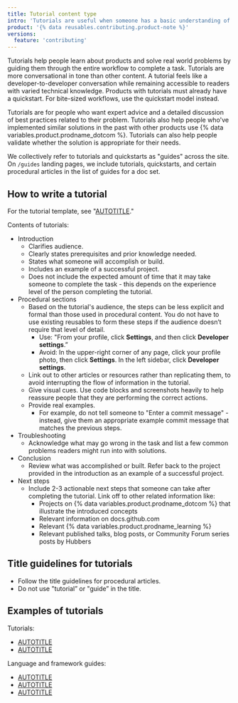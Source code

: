 ```yaml
---
title: Tutorial content type
intro: 'Tutorials are useful when someone has a basic understanding of the product and is interested in extending their understanding to solve a specific problem'
product: '{% data reusables.contributing.product-note %}'
versions:
  feature: 'contributing'
---
```


Tutorials help people learn about products and solve real world problems by guiding them through the entire workflow to complete a task. Tutorials are more conversational in tone than other content. A tutorial feels like a developer-to-developer conversation while remaining accessible to readers with varied technical knowledge. Products with tutorials must already have a quickstart. For bite-sized workflows, use the quickstart model instead.

 Tutorials are for people who want expert advice and a detailed discussion of best practices related to their problem. Tutorials also help people who've implemented similar solutions in the past with other products use {% data variables.product.prodname_dotcom %}. Tutorials can also help people validate whether the solution is appropriate for their needs.

We collectively refer to tutorials and quickstarts as "guides" across the site. On `/guides` landing pages, we include tutorials, quickstarts, and certain procedural articles in the list of guides for a doc set.

## How to write a tutorial

For the tutorial template, see "[AUTOTITLE](/contributing/writing-for-github-docs/templates#tutorial-article-template)."

Contents of tutorials:
- Introduction
  - Clarifies audience.
  - Clearly states prerequisites and prior knowledge needed.
  - States what someone will accomplish or build.
  - Includes an example of a successful project.
  - Does not include the expected amount of time that it may take someone to complete the task - this depends on the experience level of the person completing the tutorial.
- Procedural sections
  - Based on the tutorial's audience, the steps can be less explicit and formal than those used in procedural content. You do not have to use existing reusables to form these steps if the audience doesn’t require that level of detail.
    - Use: "From your profile, click **Settings**, and then click **Developer settings**.”
    - Avoid: In the upper-right corner of any page, click your profile photo, then click **Settings**. In the left sidebar, click **Developer settings**.
  - Link out to other articles or resources rather than replicating them, to avoid interrupting the flow of information in the tutorial.
  - Give visual cues. Use code blocks and screenshots heavily to help reassure people that they are performing the correct actions.
  - Provide real examples.
    - For example, do not tell someone to "Enter a commit message" - instead, give them an appropriate example commit message that matches the previous steps.
- Troubleshooting
  - Acknowledge what may go wrong in the task and list a few common problems readers might run into with solutions.
- Conclusion
  - Review what was accomplished or built. Refer back to the project provided in the introduction as an example of a successful project.
- Next steps
  - Include 2-3 actionable next steps that someone can take after completing the tutorial. Link off to other related information like:
    - Projects on {% data variables.product.prodname_dotcom %} that illustrate the introduced concepts
    - Relevant information on docs.github.com<!-- markdownlint-disable-line search-replace -->
    - Relevant {% data variables.product.prodname_learning %}
    - Relevant published talks, blog posts, or Community Forum series posts by Hubbers

## Title guidelines for tutorials

- Follow the title guidelines for procedural articles.
- Do not use "tutorial” or "guide” in the title.

## Examples of tutorials

Tutorials:
- [AUTOTITLE](/actions/managing-issues-and-pull-requests/adding-labels-to-issues)
- [AUTOTITLE](/actions/deployment/deploying-xcode-applications/installing-an-apple-certificate-on-macos-runners-for-xcode-development)

Language and framework guides:
- [AUTOTITLE](/actions/automating-builds-and-tests/building-and-testing-nodejs)
- [AUTOTITLE](/actions/automating-builds-and-tests/building-and-testing-python)
- [AUTOTITLE](/actions/publishing-packages/publishing-java-packages-with-maven)
